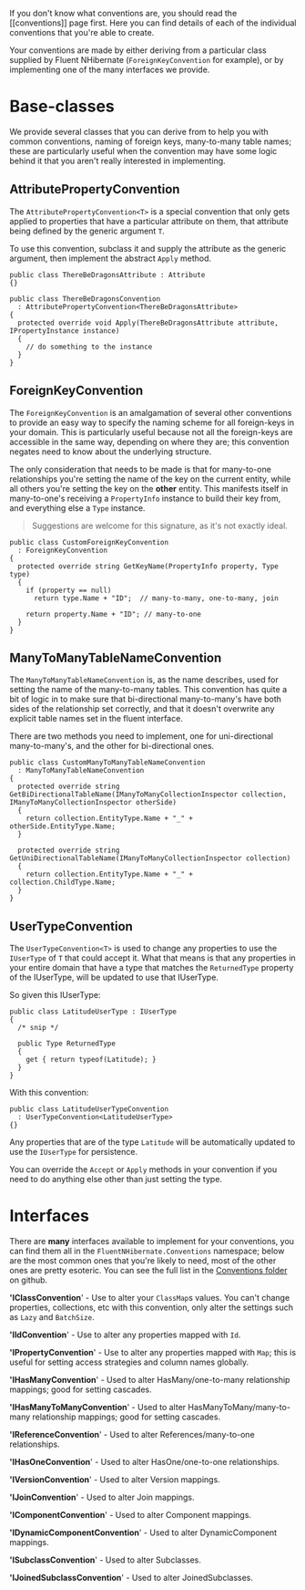 If you don't know what conventions are, you should read the [[conventions]] page first. Here you can find details of each of the individual conventions that you're able to create.

Your conventions are made by either deriving from a particular class supplied by Fluent NHibernate (`ForeignKeyConvention` for example), or by implementing one of the many interfaces we provide.

# Base-classes

We provide several classes that you can derive from to help you with common conventions, naming of foreign keys, many-to-many table names; these are particularly useful when the convention may have some logic behind it that you aren't really interested in implementing.

## AttributePropertyConvention<T>

The `AttributePropertyConvention<T>` is a special convention that only gets applied to properties that have a particular attribute on them, that attribute being defined by the generic argument `T`.

To use this convention, subclass it and supply the attribute as the generic argument, then implement the abstract `Apply` method.

    public class ThereBeDragonsAttribute : Attribute
    {}

    public class ThereBeDragonsConvention
      : AttributePropertyConvention<ThereBeDragonsAttribute>
    {
      protected override void Apply(ThereBeDragonsAttribute attribute, IPropertyInstance instance)
      {
        // do something to the instance
      }
    }

## ForeignKeyConvention

The `ForeignKeyConvention` is an amalgamation of several other conventions to provide an easy way to specify the naming scheme for all foreign-keys in your domain. This is particularly useful because not all the foreign-keys are accessible in the same way, depending on where they are; this convention negates need to know about the underlying structure.

The only consideration that needs to be made is that for many-to-one relationships you're setting the name of the key on the current entity, while all others you're setting the key on the **other** entity. This manifests itself in many-to-one's receiving a `PropertyInfo` instance to build their key from, and everything else a `Type` instance.

> Suggestions are welcome for this signature, as it's not exactly ideal.

    public class CustomForeignKeyConvention
      : ForeignKeyConvention
    {
      protected override string GetKeyName(PropertyInfo property, Type type)
      {
        if (property == null)
          return type.Name + "ID";  // many-to-many, one-to-many, join
        
        return property.Name + "ID"; // many-to-one
      }
    }

## ManyToManyTableNameConvention

The `ManyToManyTableNameConvention` is, as the name describes, used for setting the name of the many-to-many tables. This convention has quite a bit of logic in to make sure that bi-directional many-to-many's have both sides of the relationship set correctly, and that it doesn't overwrite any explicit table names set in the fluent interface.

There are two methods you need to implement, one for uni-directional many-to-many's, and the other for bi-directional ones.

    public class CustomManyToManyTableNameConvention
      : ManyToManyTableNameConvention
    {
      protected override string GetBiDirectionalTableName(IManyToManyCollectionInspector collection, IManyToManyCollectionInspector otherSide)
      {
        return collection.EntityType.Name + "_" + otherSide.EntityType.Name;
      }
     
      protected override string GetUniDirectionalTableName(IManyToManyCollectionInspector collection)
      {
        return collection.EntityType.Name + "_" + collection.ChildType.Name;
      }
    }

## UserTypeConvention<T>

The `UserTypeConvention<T>` is used to change any properties to use the `IUserType` of `T` that could accept it. What that means is that any properties in your entire domain that have a type that matches the `ReturnedType` property of the IUserType, will be updated to use that IUserType.

So given this IUserType:

    public class LatitudeUserType : IUserType
    {
      /* snip */

      public Type ReturnedType
      {
        get { return typeof(Latitude); }
      }
    }

With this convention:

    public class LatitudeUserTypeConvention
      : UserTypeConvention<LatitudeUserType>
    {}

Any properties that are of the type `Latitude` will be automatically updated to use the `IUserType` for persistence.

You can override the `Accept` or `Apply` methods in your convention if you need to do anything else other than just setting the type.

# Interfaces

There are **many** interfaces available to implement for your conventions, you can find them all in the `FluentNHibernate.Conventions` namespace; below are the most common ones that you're likely to need, most of the other ones are pretty esoteric. You can see the full list in the [Conventions folder](http://github.com/jagregory/fluent-nhibernate/tree/master/src/FluentNHibernate/Conventions) on github.

**'IClassConvention**' - Use to alter your `ClassMap`s values. You can't change properties, collections, etc with this convention, only alter the settings such as `Lazy` and `BatchSize`.

**'IIdConvention**' - Use to alter any properties mapped with `Id`.

**'IPropertyConvention**' - Use to alter any properties mapped with `Map`; this is useful for setting access strategies and column names globally.

**'IHasManyConvention**' - Used to alter HasMany/one-to-many relationship mappings; good for setting cascades.

**'IHasManyToManyConvention**' - Used to alter HasManyToMany/many-to-many relationship mappings; good for setting cascades.

**'IReferenceConvention**' - Used to alter References/many-to-one relationships.

**'IHasOneConvention**' - Used to alter HasOne/one-to-one relationships.

**'IVersionConvention**' - Used to alter Version mappings.

**'IJoinConvention**' - Used to alter Join mappings.

**'IComponentConvention**' - Used to alter Component mappings.

**'IDynamicComponentConvention**' - Used to alter DynamicComponent mappings.

**'ISubclassConvention**' - Used to alter Subclasses.

**'IJoinedSubclassConvention**' - Used to alter JoinedSubclasses.